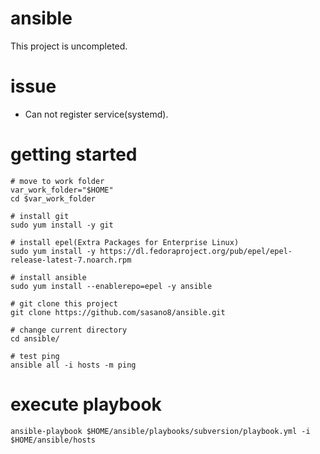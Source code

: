 # ansible

This project is uncompleted.

# issue
- Can not register service(systemd).

# getting started

```
# move to work folder
var_work_folder="$HOME"
cd $var_work_folder

# install git
sudo yum install -y git

# install epel(Extra Packages for Enterprise Linux) 
sudo yum install -y https://dl.fedoraproject.org/pub/epel/epel-release-latest-7.noarch.rpm

# install ansible
sudo yum install --enablerepo=epel -y ansible

# git clone this project
git clone https://github.com/sasano8/ansible.git

# change current directory
cd ansible/

# test ping
ansible all -i hosts -m ping

```


# execute playbook
```
ansible-playbook $HOME/ansible/playbooks/subversion/playbook.yml -i $HOME/ansible/hosts

```
